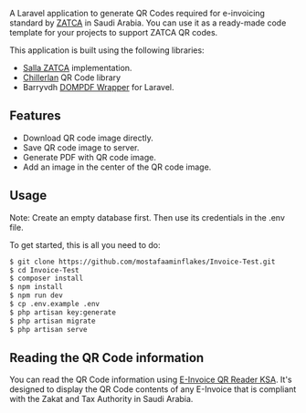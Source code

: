 A Laravel application to generate QR Codes required for e-invoicing standard by [ZATCA](https://zatca.gov.sa/en/E-Invoicing/Pages/default.aspx) in Saudi Arabia.
You can use it as a ready-made code template for your projects to support ZATCA QR codes.

This application is built using the following libraries:

-   [Salla ZATCA](https://github.com/SallaApp/ZATCA) implementation.
-   [Chillerlan](https://github.com/chillerlan/php-qrcode) QR Code library
-   Barryvdh [DOMPDF Wrapper](https://github.com/barryvdh/laravel-dompdf) for Laravel.

## Features

-   Download QR code image directly.
-   Save QR code image to server.
-   Generate PDF with QR code image.
-   Add an image in the center of the QR code image.

## Usage

Note: Create an empty database first. Then use its credentials in the .env file.

To get started, this is all you need to do:

```bash
$ git clone https://github.com/mostafaaminflakes/Invoice-Test.git
$ cd Invoice-Test
$ composer install
$ npm install
$ npm run dev
$ cp .env.example .env
$ php artisan key:generate
$ php artisan migrate 
$ php artisan serve
```

## Reading the QR Code information

You can read the QR Code information using [E-Invoice QR Reader KSA](https://play.google.com/store/apps/details?id=com.posbankbh.einvoiceqrreader). It's designed to display the QR Code contents of any E-Invoice that is compliant with the Zakat and Tax Authority in Saudi Arabia.
